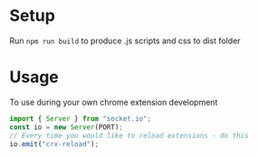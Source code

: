 # Setup

Run `npm run build` to produce .js scripts and css to dist folder

# Usage

To use during your own chrome extension development

```javascript
import { Server } from "socket.io";
const io = new Server(PORT);
// Every time you would like to reload extensions - do this
io.emit("crx-reload");
```

